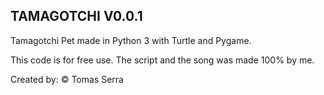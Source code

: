 <h2> TAMAGOTCHI V0.0.1 </h2>

Tamagotchi Pet made in Python 3 with Turtle and Pygame.

This code is for free use. The script and the song was made 100% by me.

Created by: © Tomas Serra 
